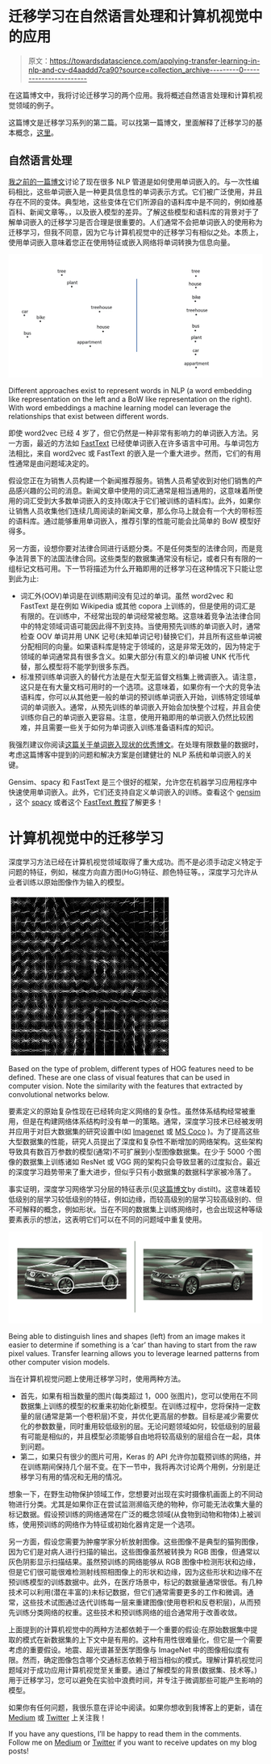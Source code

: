 # 迁移学习在自然语言处理和计算机视觉中的应用

> 原文：<https://towardsdatascience.com/applying-transfer-learning-in-nlp-and-cv-d4aaddd7ca90?source=collection_archive---------0----------------------->

在这篇博文中，我将讨论迁移学习的两个应用。我将概述自然语言处理和计算机视觉领域的例子。

这篇博文是迁移学习系列的第二篇。可以找第一篇博文，里面解释了迁移学习的基本概念，[这里](https://medium.com/@lars.hulstaert/transfer-learning-leveraging-insights-from-large-data-sets-d5435071ec5a)。

## 自然语言处理

[我之前的一篇博文](https://www.datacamp.com/community/tutorials/lda2vec-topic-model)讨论了现在很多 NLP 管道是如何使用单词嵌入的。与一次性编码相比，这些单词嵌入是一种更具信息性的单词表示方式。它们被广泛使用，并且存在不同的变体。典型地，这些变体在它们所源自的语料库中是不同的，例如维基百科、新闻文章等。，以及嵌入模型的差异。了解这些模型和语料库的背景对于了解单词嵌入的迁移学习是否合理是很重要的。人们通常不会把单词嵌入的使用称为迁移学习，但我不同意，因为它与计算机视觉中的迁移学习有相似之处。本质上，使用单词嵌入意味着您正在使用特征或嵌入网络将单词转换为信息向量。

![](img/40e1aa5fb64340a113a48c78f0314fd6.png)

Different approaches exist to represent words in NLP (a word embedding like representation on the left and a BoW like representation on the right). With word embeddings a machine learning model can leverage the relationships that exist between different words.

即使 word2vec 已经 4 岁了，但它仍然是一种非常有影响力的单词嵌入方法。另一方面，最近的方法如 [FastText](https://research.fb.com/fasttext/) 已经使单词嵌入在许多语言中可用。与单词包方法相比，来自 word2vec 或 FastText 的嵌入是一个重大进步。然而，它们的有用性通常是由问题域决定的。

假设您正在为销售人员构建一个新闻推荐服务。销售人员希望收到对他们销售的产品感兴趣的公司的消息。新闻文章中使用的词汇通常是相当通用的，这意味着所使用的词汇受到大多数单词嵌入的支持(取决于它们被训练的语料库)。此外，如果你让销售人员收集他们连续几周阅读的新闻文章，那么你马上就会有一个大的带标签的语料库。通过能够重用单词嵌入，推荐引擎的性能可能会比简单的 BoW 模型好得多。

另一方面，设想你要对法律合同进行话题分类。不是任何类型的法律合同，而是竞争法背景下的法国法律合同。这些类型的数据集通常没有标记，或者只有有限的一组标记文档可用。下一节将描述为什么开箱即用的迁移学习在这种情况下只能让您到此为止:

*   词汇外(OOV)单词是在训练期间没有见过的单词。虽然 word2vec 和 FastText 是在例如 Wikipedia 或其他 copora 上训练的，但是使用的词汇是有限的。在训练中，不经常出现的单词经常被忽略。这意味着竞争法法律合同中的特定领域词语可能因此得不到支持。当使用预先训练的单词嵌入时，通常检查 OOV 单词并用 UNK 记号(未知单词记号)替换它们，并且所有这些单词被分配相同的向量。如果语料库是特定于领域的，这是非常无效的，因为特定于领域的单词通常具有很多含义。如果大部分(有意义的)单词被 UNK 代币代替，那么模型将不能学到很多东西。
*   标准预训练单词嵌入的替代方法是在大型无监督文档集上微调嵌入。请注意，这只是在有大量文档可用时的一个选项。这意味着，如果你有一个大的竞争法语料库，你可以从其他更一般的单词的预训练单词嵌入开始，训练特定领域单词的单词嵌入。通常，从预先训练的单词嵌入开始会加快整个过程，并且会使训练你自己的单词嵌入更容易。注意，使用开箱即用的单词嵌入仍然比较困难，并且需要一些关于如何为单词嵌入训练准备语料库的知识。

我强烈建议你阅读[这篇关于单词嵌入现状的优秀博文](http://ruder.io/word-embeddings-2017/)。在处理有限数量的数据时，考虑这篇博客中提到的问题和解决方案是创建健壮的 NLP 系统和单词嵌入的关键。

Gensim、spacy 和 FastText 是三个很好的框架，允许您在机器学习应用程序中快速使用单词嵌入。此外，它们还支持自定义单词嵌入的训练。查看这个 [gensim](https://radimrehurek.com/gensim/tut1.html) ，这个 [spacy](https://spacy.io/usage/vectors-similarity#section-custom) 或者这个 [FastText 教程](https://github.com/facebookresearch/fastText#obtaining-word-vectors-for-out-of-vocabulary-words)了解更多！

# 计算机视觉中的迁移学习

深度学习方法已经在计算机视觉领域取得了重大成功。而不是必须手动定义特定于问题的特征，例如，梯度方向直方图(HoG)特征、颜色特征等。，深度学习允许从业者训练以原始图像作为输入的模型。

![](img/9643116ef148f9d7d698ba8a03b445f4.png)

Based on the type of problem, different types of HOG features need to be defined. These are one class of visual features that can be used in computer vision. Note the similarity with the features that extracted by convolutional networks below.

要素定义的原始复杂性现在已经转向定义网络的复杂性。虽然体系结构经常被重用，但是在构建网络体系结构时没有单一的策略。通常，深度学习技术已经被发明并应用于对巨大数据集的研究设置中(如 [Imagenet](http://www.image-net.org/) 或 [MS Coco](http://cocodataset.org/#home) )。为了提高这些大型数据集的性能，研究人员提出了深度和复杂性不断增加的网络架构。这些架构导致具有数百万参数的模型(通常)不可扩展到小型图像数据集。在少于 5000 个图像的数据集上训练诸如 ResNet 或 VGG 网的架构只会导致显著的过度拟合。最近的深度学习趋势带来了重大进步，但似乎只有小数据集的数据科学家被冷落了。

事实证明，深度学习网络学习分层的特征表示(见[这篇博文](https://distill.pub/2017/feature-visualization/)by distilt)。这意味着较低级别的层学习较低级别的特征，例如边缘，而较高级别的层学习较高级别的、但不可解释的概念，例如形状。当在不同的数据集上训练网络时，也会出现这种等级要素表示的想法，这表明它们可以在不同的问题域中重复使用。

![](img/9f0deb7e7dcb5189b577e6ef2c53ae65.png)

Being able to distinguish lines and shapes (left) from an image makes it easier to determine if something is a ‘car’ than having to start from the raw pixel values. Transfer learning allows you to leverage learned patterns from other computer vision models.

当在计算机视觉问题上使用迁移学习时，使用两种方法。

*   首先，如果有相当数量的图片(每类超过 1，000 张图片)，您可以使用在不同数据集上训练的模型的权重来初始化新模型。在训练过程中，您将保持一定数量的层(通常是第一个卷积层)不变，并优化更高层的参数。目标是减少需要优化的参数数量，同时重用较低级别的层。无论问题领域如何，较低级别的层最有可能是相似的，并且模型必须能够自由地将较高级别的层组合在一起，具体到问题。
*   第二，如果只有很少的图片可用，Keras 的 API 允许你加载预训练的网络，并在训练期间保持几个层不变。在下一节中，我将再次讨论两个用例，分别是迁移学习有用的情况和无用的情况。

想象一下，在野生动物保护领域工作，您想要对出现在实时摄像机画面上的不同动物进行分类。尤其是如果你正在尝试监测濒临灭绝的物种，你可能无法收集大量的标记数据。假设预训练的网络通常在广泛的概念领域(从食物到动物和物体)上被训练，使用预训练的网络作为特征或初始化器肯定是一个选项。

另一方面，假设您需要为肿瘤学家分析放射图像。这些图像不是典型的猫狗图像，因为它们是对病人进行扫描的输出。这些图像虽然被转换为 RGB 图像，但通常以灰色阴影显示扫描结果。虽然预训练的网络能够从 RGB 图像中检测形状和边缘，但是它们很可能很难检测射线照相图像上的形状和边缘，因为这些形状和边缘不在预训练模型的训练数据中。此外，在医疗场景中，标记的数据量通常很低。有几种技术可以利用(潜在丰富的)未标记数据，但它们通常需要更多的工作和微调。通常，这些技术试图通过迭代训练每一层来重建图像(使用卷积和反卷积层)，从而预先训练分类网络的权重。这些技术和预训练网络的组合通常用于改善收敛。

上面提到的计算机视觉中的两种方法都依赖于一个重要的假设:在原始数据集中提取的模式在新数据集的上下文中是有用的。这种有用性很难量化，但它是一个需要考虑的重要假设。地震、超光谱甚至医学图像与 ImageNet 中的图像相似度有限。然而，确定图像包含哪个交通标志依赖于相当相似的模式。理解计算机视觉问题域对于成功应用计算机视觉至关重要。通过了解模型的背景(数据集、技术等。)用于迁移学习，您可以避免在实验中浪费时间，并专注于微调那些可能产生影响的模型。

如果你有任何问题，我很乐意在评论中阅读。如果你想收到我博客上的更新，请在 [Medium](https://medium.com/@lars.hulstaert) 或 [Twitter](https://twitter.com/LarsHulstaert) 上关注我！

If you have any questions, I’ll be happy to read them in the comments. Follow me on [Medium](https://medium.com/@lars.hulstaert) or [Twitter](https://twitter.com/LarsHulstaert) if you want to receive updates on my blog posts!